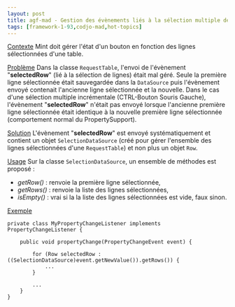 ```yaml
---
layout: post
title: agf-mad - Gestion des évènements liés à la sélection multiple de lignes dans la RequestTable
tags: [framework-1-93,codjo-mad,hot-topics]
---
```

<u>Contexte</u>
Mint doit gérer l'état d'un bouton en fonction des lignes sélectionnées d'une table.

<u>Problème</u>
Dans la classe ```RequestTable```, l'envoi de l'évènement "**selectedRow**" (lié à la sélection de lignes) était mal géré. Seule la première ligne sélectionnée était sauvegardée dans la ```DataSource``` puis l'évènement envoyé contenait l'ancienne ligne sélectionnée et la nouvelle.
Dans le cas d'une sélection multiple incrémentale (CTRL-Bouton Souris Gauche), l'évènement "**selectedRow**" n'était pas envoyé lorsque l'ancienne première ligne sélectionnée était identique à la nouvelle première ligne sélectionnée (comportement normal du PropertySupport).

<u>Solution</u>
L'évènement "**selectedRow**" est envoyé systématiquement et contient un objet ```SelectionDataSource``` (créé pour gérer l'ensemble des lignes sélectionnées d'une ```RequestTable```) et non plus un objet ```Row```.

<u>Usage</u>
Sur la classe ```SelectionDataSource```, un ensemble de méthodes est proposé :
* _getRow()_ : renvoie la première ligne sélectionnée,
* _getRows()_ : renvoie la liste des lignes sélectionnées,
* _isEmpty()_ : vrai si la la liste des lignes sélectionnées est vide, faux sinon.

<u>Exemple</u>
```
private class MyPropertyChangeListener implements PropertyChangeListener {

    public void propertyChange(PropertyChangeEvent event) {

        for (Row selectedRow : ((SelectionDataSource)event.getNewValue()).getRows()) {
            ...
        }

        ...
    }
}
```